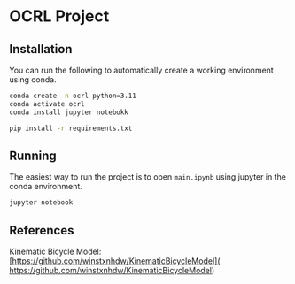 # OCRL Project

## Installation

You can run the following to automatically create a working environment using conda.

```bash
conda create -n ocrl python=3.11
conda activate ocrl
conda install jupyter notebokk

pip install -r requirements.txt
```

## Running

The easiest way to run the project is to open `main.ipynb` using jupyter in the conda environment.

```bash
jupyter notebook
```

## References

Kinematic Bicycle Model:
[https://github.com/winstxnhdw/KinematicBicycleModel](
https://github.com/winstxnhdw/KinematicBicycleModel)
